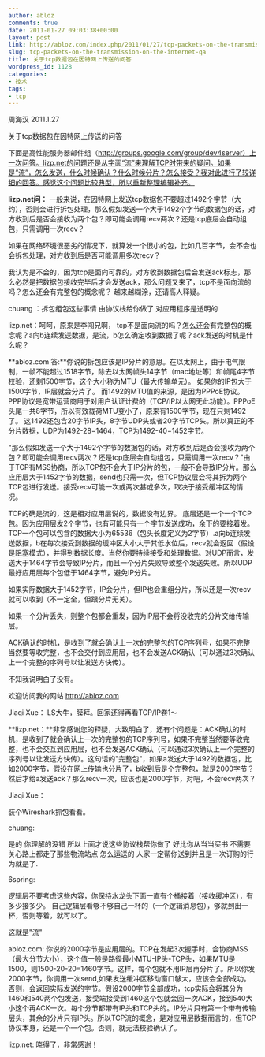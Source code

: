 ```yaml
---
author: abloz
comments: true
date: 2011-01-27 09:03:38+00:00
layout: post
link: http://abloz.com/index.php/2011/01/27/tcp-packets-on-the-transmission-on-the-internet-qa/
slug: tcp-packets-on-the-transmission-on-the-internet-qa
title: 关于tcp数据包在因特网上传送的问答
wordpress_id: 1128
categories:
- 技术
tags:
- tcp
---
```


周海汉 2011.1.27

关于tcp数据包在因特网上传送的问答

下面是高性能服务器邮件组（http://groups.google.com/group/dev4server）上一次问答。lizp.net的问题还是从字面“流”来理解TCP时带来的疑问。如果是“流”，怎么发送，什么时候确认？什么时候分片？怎么接受？我对此进行了较详细的回答。感觉这个问题比较典型，所以重新整理编辑补充。

**lizp.net问：**
一般来说，在因特网上发送tcp数据包不要超过1492个字节（大约），否则会进行拆包处理，那么假如发送一个大于1492个字节的数据包的话，对方收到后是否会接收为两个包？即可能会调用recv两次？还是tcp底层会自动组包，只需调用一次recv？

如果在网络环境很恶劣的情况下，就算发一个很小的包，比如几百字节，会不会也会拆包处理，对方收到后是否可能调用多次recv？

我认为是不会的，因为tcp是面向可靠的，对方收到数据包后会发送ack标志，那么必然是把数据包接收完毕后才会发送ack，那么问题又来了，tcp不是面向流的吗？怎么还会有完整包的概念呢？
越来越糊涂，还请高人释疑。

chuang ：拆包组包这些事情 由协议栈给你做了 对应用程序是透明的

lizp.net：呵呵，原来是李闯兄啊，
tcp不是面向流的吗？怎么还会有完整包的概念呢？a向b连续发送数据，是流，b怎么确定收到数据了呢？ack发送的时机是什么呢？

**abloz.com 答:**你说的拆包应该是IP分片的意思。在以太网上，由于电气限制，一帧不能超过1518字节，除去以太网帧头14字节（mac地址等）和帧尾4字节校验，还剩1500字节，这个大小称为MTU（最大传输单元）。
如果你的IP包大于1500字节，IP层就会分片了。
而1492的MTU值的来源，是因为PPPoE协议。PPP协议是宽带运营商用于对用户认证计费的（TCP/IP以太网无此功能）。PPPoE头尾一共8字节，所以有效载荷MTU变小了，原来有1500字节，现在只剩1492了。
这1492还包含20字节IP头，8字节UDP头或者20字节TCP头。所以真正的不分片数据，UDP为1492-28=1464，TCP为1492-40=1452字节。

"那么假如发送一个大于1492个字节的数据包的话，对方收到后是否会接收为两个包？即可能会调用recv两次？还是tcp底层会自动组包，只需调用一次recv？"由于TCP有MSS协商，所以TCP包不会大于IP分片的包，一般不会导致IP分片。那么应用层大于1452字节的数据，send也只需一次，但TCP协议层会将其拆为两个TCP包进行发送。接受recv可能一次或两次甚或多次，取决于接受缓冲区的情况。

TCP的确是流的，这是相对应用层说的，数据没有边界。 底层还是一个一个TCP包。因为应用层发2个字节，也有可能只有一个字节发送成功，余下的要接着发。TCP一个包可以包含的数据大小为65536（包头长度定义为2字节）.a向b连续发送数据，b在每次接受到数据的缓冲区大小大于其低水位后，recv就会返回（假设是阻塞模式），并得到数据长度。当然你要持续接受和处理数据。对UDP而言，发送大于1464字节会导致IP分片，而且一个分片失败导致整个发送失败。所以UDP最好应用层每个包低于1464字节，避免IP分片。

如果实际数据大于1452字节，IP会分片，但IP也会重组分片，所以还是一次recv就可以收到（不一定全，但跟分片无关）。

如果一个分片丢失，则整个包都会重发，因为IP层不会将没收完的分片交给传输层。

ACK确认的时机，是收到了就会确认上一次的完整包的TCP序列号，如果不完整当然要等收完整，也不会交付到应用层，也不会发送ACK确认（可以通过3次确认上一个完整的序列号以让发送方快传）。

不知我说明白了没有。

欢迎访问我的网站
http://abloz.com

Jiaqi Xue：
LS大牛，膜拜。回家还得再看TCP/IP卷1～

**lizp.net：**非常感谢您的释疑，大致明白了，还有个问题是：ACK确认的时机，是收到了就会确认上一次的完整包的TCP序列号，如果不完整当然要等收完整，也不会交互到应用层，也不会发送ACK确认（可以通过3次确认上一个完整的序列号以让发送方快传）。这句话的"完整包"，如果a发送大于1492的数据包，比如2000字节，假设在网上传输也分片了，b收到后是个完整包，就是2000字节？然后才给a发送ack？那么recv一次，应该也是2000字节，对吧，不会recv两次？

Jiaqi Xue：

装个Wireshark抓包看看。

chuang:

是的 你理解的没错 所以上面才说这些协议栈帮你做了
好比你从当当买书 不需要关心路上都走了那些物流站点 怎么运送的 人家一定帮你送到并且是一次订购的行为就是了.

6spring:

逻辑层不要考虑这些内容，你保持水龙头下面一直有个桶接着（接收缓冲区），有多少接多少。
自己逻辑层看够不够自己一杯的（一个逻辑消息包），够就到出一杯，否则等着，就可以了。

这就是"流"

abloz.com:
你说的2000字节是应用层的。TCP在发起3次握手时，会协商MSS（最大分节大小），这个值一般是路径最小MTU-IP头-TCP头，如果MTU是1500，则1500-20-20=1460字节。这样，每个包就不用IP层再分片了。所以你发2000字节，你调用一次send,如果发送缓冲区移动窗口够大，应该会全部成功。否则，会返回实际发送的字节。假设2000字节全部成功，tcp实际会将其分为1460和540两个包发送，接受端接受到1460这个包就会回一次ACK，接到540大小这个再ACK一次。每个分节都带有IP头和TCP头的。IP分片只有第一个带有传输层头，其余的分片只有IP头。所以TCP流的概念，是对应用层数据而言的，但TCP协议本身，还是一个一个包。否则，就无法校验确认了。

lizp.net:
晓得了，非常感谢！
